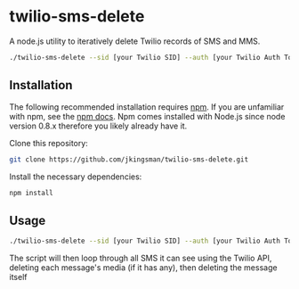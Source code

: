 # twilio-sms-delete


A node.js utility to iteratively delete Twilio records of SMS and MMS.

```bash
./twilio-sms-delete --sid [your Twilio SID] --auth [your Twilio Auth Token]
```

## Installation
The following recommended installation requires [npm](https://npmjs.org/). If you are unfamiliar with npm, see the [npm docs](https://npmjs.org/doc/). Npm comes installed with Node.js since node version 0.8.x therefore you likely already have it.

Clone this repository:

```bash
git clone https://github.com/jkingsman/twilio-sms-delete.git
```

Install the necessary dependencies:

```bash
npm install
```

## Usage

```bash
./twilio-sms-delete --sid [your Twilio SID] --auth [your Twilio Auth Token]
```

The script will then loop through all SMS it can see using the Twilio API, deleting each message's media (if it has any), then deleting the message itself
